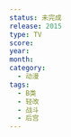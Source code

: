 ```yaml
---
status: 未完成
release: 2015
type: TV
score:
year:
month:
category:
  - 动漫
tags:
  - B类
  - 轻改
  - 战斗
  - 后宫
---
```

